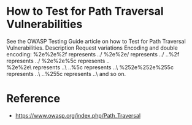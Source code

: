 # How to Test for Path Traversal Vulnerabilities
See the OWASP Testing Guide article on how to Test for Path Traversal Vulnerabilities.
Description
Request variations
Encoding and double encoding:
%2e%2e%2f represents ../
%2e%2e/ represents ../
..%2f represents ../ 
%2e%2e%5c represents ..\
%2e%2e\ represents ..\ 
..%5c represents ..\ 
%252e%252e%255c represents ..\ 
..%255c represents ..\ and so on. 


# Reference

* https://www.owasp.org/index.php/Path_Traversal